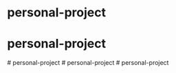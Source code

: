 # personal-project
# personal-project
#   p e r s o n a l - p r o j e c t  
 #   p e r s o n a l - p r o j e c t  
 # personal-project
